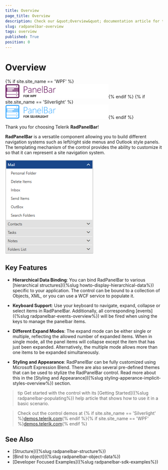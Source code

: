 ```yaml
---
title: Overview
page_title: Overview
description: Check our &quot;Overview&quot; documentation article for the RadPanelBar WPF control.
slug: radpanelbar-overview
tags: overview
published: True
position: 0
---
```


# Overview

{% if site.site_name == 'WPF' %}![RadPanelBar for WPF icon](images/panelbar_wpf_icon.png){% endif %}
{% if site.site_name == 'Silverlight' %}![RadPanelBar for Silverlight icon](images/panelbar_sl_icon.png){% endif %}

Thank you for choosing Telerik __RadPanelBar__!  

__RadPanelBar__ is a versatile component allowing you to build different navigation systems such as left/right side menus and Outlook style panels. The templating mechanism of the control provides the ability to customize it so that it can represent a site navigation system.

![RadPanelBar Overview](images/panelbar-overview-0.png)

## Key Features

* __Hierarchical Data Binding__: You can bind RadPanelBar to various [hierarchical structures]({%slug howto-display-hierarchical-data%}) specific to your application. The control can be bound to a collection of Objects, XML, or you can use a WCF service to populate it.						  

* __Keyboard Support__: Use your keyboard to navigate, expand, collapse or select items in RadPanelBar. Additionally, all corresponding [events]({%slug radpanelbar-events-overview%}) will be fired when using the keys to manage the panelbar items. 

* __Different Expand Modes__: The expand mode can be either single or multiple, reflecting the allowed number of expanded items. When in single mode, all the panel items will collapse except the item that has just been expanded. Alternatively, the multiple mode allows more than one items to be expanded simultaneously.

* __Styling and Appearance__: RadPanelBar can be fully customized using Microsoft Expression Blend. There are also several pre-defined themes that can be used to stylize the RadPanelBar control. Read more about this in the [Styling and Appearance]({%slug styling-apperance-implicit-styles-overview%}) section.

>tip Get started with the control with its [Getting Started]({%slug radpanelbar-populating%}) help article that shows how to use it in a basic scenario.

> Check out the control demos at {% if site.site_name == 'Silverlight' %}[demos.telerik.com](https://demos.telerik.com/silverlight/#PanelBar/FirstLook){% endif %}{% if site.site_name == 'WPF' %}[demos.telerik.com](https://demos.telerik.com/wpf/){% endif %}

## See Also

* [Structure]({%slug radpanelbar-structure%})
* [Bind to object]({%slug radpanelbar-object-data%})
* [Developer Focused Examples]({%slug radpanelbar-sdk-examples%})
